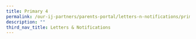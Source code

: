 ```yaml
---
title: Primary 4
permalink: /our-ij-partners/parents-portal/letters-n-notifications/primary-4
description: ""
third_nav_title: Letters & Notifications
---
```

